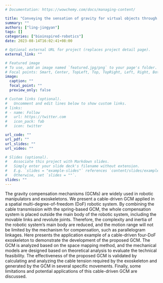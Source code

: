 ```yaml
---
# Documentation: https://wowchemy.com/docs/managing-content/

title: "Conveying the sensation of gravity for virtual objects through haptic feedback"
summary: ""
authors: ["ling-jingyan"]
tags: []
categories: ["bioinspired-robotics"]
date: 2023-08-14T16:02:41+08:00

# Optional external URL for project (replaces project detail page).
external_link: ""

# Featured image
# To use, add an image named `featured.jpg/png` to your page's folder.
# Focal points: Smart, Center, TopLeft, Top, TopRight, Left, Right, BottomLeft, Bottom, BottomRight.
image:
  caption: ""
  focal_point: ""
  preview_only: false

# Custom links (optional).
#   Uncomment and edit lines below to show custom links.
# links:
# - name: Follow
#   url: https://twitter.com
#   icon_pack: fab
#   icon: twitter

url_code: ""
url_pdf: ""
url_slides: ""
url_video: ""

# Slides (optional).
#   Associate this project with Markdown slides.
#   Simply enter your slide deck's filename without extension.
#   E.g. `slides = "example-slides"` references `content/slides/example-slides.md`.
#   Otherwise, set `slides = ""`.
slides: ""
---
```


The gravity compensation mechanisms (GCMs) are widely used in robotic manipulators and exoskeletons. We present a cable-driven GCM applied in a spatial multi-degree-of-freedom (DoF) robotic system. By combining the cable transmission with the spring-based GCM, the whole compensation system is placed outside the main body of the robotic system, including the movable links and revolute joints. Therefore, the complexity and inertia of the robotic system’s main body are reduced, and the motion range will not be limited by the mechanism for compensation, such as parallelogram linkages. Here presents the application example of a cable-driven four-DoF exoskeleton to demonstrate the development of the proposed GCM. The GCM is analyzed based on the space mapping method, and the mechanical models are designed based on theoretical analysis to evaluate the technical feasibility. The effectiveness of the proposed GCM is validated by calculating and analyzing the cable tension required by the exoskeleton and generated by the GCM in several specific movements. Finally, some limitations and potential applications of this cable-driven GCM are discussed.



